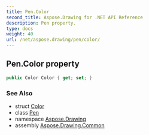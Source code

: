 ```yaml
---
title: Pen.Color
second_title: Aspose.Drawing for .NET API Reference
description: Pen property. 
type: docs
weight: 40
url: /net/aspose.drawing/pen/color/
---
```

## Pen.Color property

```csharp
public Color Color { get; set; }
```

### See Also

* struct [Color](../../color/)
* class [Pen](../)
* namespace [Aspose.Drawing](../../pen/)
* assembly [Aspose.Drawing.Common](../../../)



